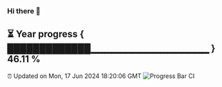 ### Hi there 👋
⏳ Year progress { █████████████▁▁▁▁▁▁▁▁▁▁▁▁▁▁▁▁▁ } 46.11 %
---
⏰ Updated on Mon, 17 Jun 2024 18:20:06 GMT
![Progress Bar CI](https://github.com/liununu/liununu/workflows/Progress%20Bar%20CI/badge.svg)
